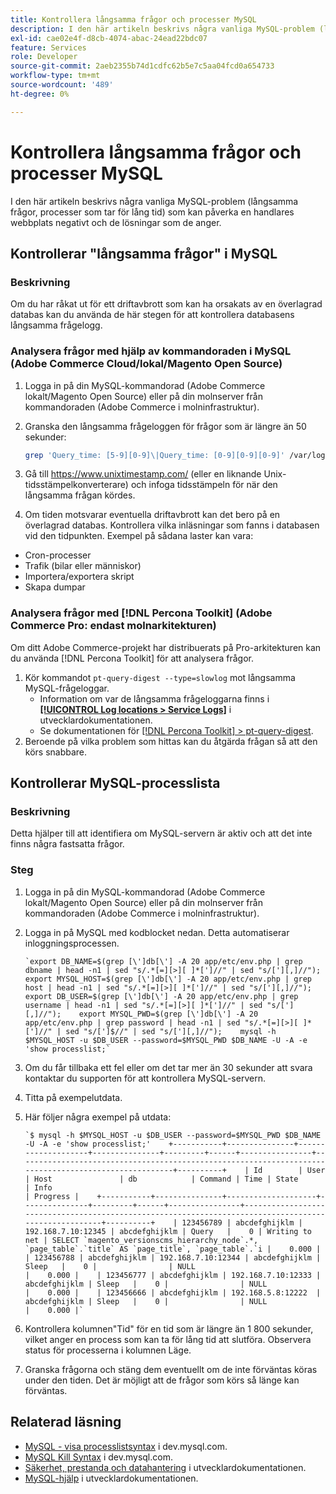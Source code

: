 ```yaml
---
title: Kontrollera långsamma frågor och processer MySQL
description: I den här artikeln beskrivs några vanliga MySQL-problem (långsamma frågor, processer som tar för lång tid) som kan påverka en handlares webbplats negativt och de lösningar som de anger.
exl-id: cae02e4f-d8cb-4074-abac-24ead22bdc07
feature: Services
role: Developer
source-git-commit: 2aeb2355b74d1cdfc62b5e7c5aa04fcd0a654733
workflow-type: tm+mt
source-wordcount: '489'
ht-degree: 0%

---
```


# Kontrollera långsamma frågor och processer MySQL

I den här artikeln beskrivs några vanliga MySQL-problem (långsamma frågor, processer som tar för lång tid) som kan påverka en handlares webbplats negativt och de lösningar som de anger.

## Kontrollerar &quot;långsamma frågor&quot; i MySQL

### Beskrivning

Om du har råkat ut för ett driftavbrott som kan ha orsakats av en överlagrad databas kan du använda de här stegen för att kontrollera databasens långsamma frågelogg.

### Analysera frågor med hjälp av kommandoraden i MySQL (Adobe Commerce Cloud/lokal/Magento Open Source)

1. Logga in på din MySQL-kommandorad (Adobe Commerce lokalt/Magento Open Source) eller på din molnserver från kommandoraden (Adobe Commerce i molninfrastruktur).
1. Granska den långsamma frågeloggen för frågor som är längre än 50 sekunder:

   ```bash
   grep 'Query_time: [5-9][0-9]\|Query_time: [0-9][0-9][0-9]' /var/log/mysql/mysql-slow.log -A 3
   ```

1. Gå till <https://www.unixtimestamp.com/> (eller en liknande Unix-tidsstämpelkonverterare) och infoga tidsstämpeln för när den långsamma frågan kördes.
1. Om tiden motsvarar eventuella driftavbrott kan det bero på en överlagrad databas. Kontrollera vilka inläsningar som fanns i databasen vid den tidpunkten. Exempel på sådana laster kan vara:

* Cron-processer
* Trafik (bilar eller människor)
* Importera/exportera skript
* Skapa dumpar


### Analysera frågor med [!DNL Percona Toolkit] (Adobe Commerce Pro: endast molnarkitekturen)

Om ditt Adobe Commerce-projekt har distribuerats på Pro-arkitekturen kan du använda [!DNL Percona Toolkit] för att analysera frågor.

1. Kör kommandot `pt-query-digest --type=slowlog` mot långsamma MySQL-frågeloggar.
   * Information om var de långsamma frågeloggarna finns i **[[!UICONTROL Log locations > Service Logs]](https://experienceleague.adobe.com/docs/commerce-cloud-service/user-guide/develop/test/log-locations.html?lang=sv-SE)** i utvecklardokumentationen.
   * Se dokumentationen för [[!DNL Percona Toolkit] > pt-query-digest](https://www.percona.com/doc/percona-toolkit/LATEST/pt-query-digest.html#pt-query-digest).
1. Beroende på vilka problem som hittas kan du åtgärda frågan så att den körs snabbare.

## Kontrollerar MySQL-processlista

### Beskrivning

Detta hjälper till att identifiera om MySQL-servern är aktiv och att det inte finns några fastsatta frågor.

### Steg

1. Logga in på din MySQL-kommandorad (Adobe Commerce lokalt/Magento Open Source) eller på din molnserver från kommandoraden (Adobe Commerce i molninfrastruktur).
1. Logga in på MySQL med kodblocket nedan. Detta automatiserar inloggningsprocessen.

   ```MySQL
   `export DB_NAME=$(grep [\']db[\'] -A 20 app/etc/env.php | grep dbname | head -n1 | sed "s/.*[=][>][ ]*[']//" | sed "s/['][,]//");    export MYSQL_HOST=$(grep [\']db[\'] -A 20 app/etc/env.php | grep host | head -n1 | sed "s/.*[=][>][ ]*[']//" | sed "s/['][,]//");    export DB_USER=$(grep [\']db[\'] -A 20 app/etc/env.php | grep username | head -n1 | sed "s/.*[=][>][ ]*[']//" | sed "s/['][,]//");    export MYSQL_PWD=$(grep [\']db[\'] -A 20 app/etc/env.php | grep password | head -n1 | sed "s/.*[=][>][ ]*[']//" | sed "s/[']$//" | sed "s/['][,]//");    mysql -h $MYSQL_HOST -u $DB_USER --password=$MYSQL_PWD $DB_NAME -U -A -e 'show processlist;`
   ```

1. Om du får tillbaka ett fel eller om det tar mer än 30 sekunder att svara kontaktar du supporten för att kontrollera MySQL-servern.
1. Titta på exempelutdata.

1. Här följer några exempel på utdata:

   ```MySQL
   `$ mysql -h $MYSQL_HOST -u $DB_USER --password=$MYSQL_PWD $DB_NAME -U -A -e 'show processlist;'    +-----------+---------------+--------------------+---------------+---------+------+----------------+------------------------------------------------------------------------------------------------------+----------+    | Id        | User          | Host               | db            | Command | Time | State          | Info                                                                                                 | Progress |    +-----------+---------------+--------------------+---------------+---------+------+----------------+------------------------------------------------------------------------------------------------------+----------+    | 123456789 | abcdefghijklm | 192.168.7.10:12345 | abcdefghijklm | Query   |    0 | Writing to net | SELECT `magento_versionscms_hierarchy_node`.*, `page_table`.`title` AS `page_title`, `page_table`.`i |    0.000 |    | 123456788 | abcdefghijklm | 192.168.7.10:12344 | abcdefghijklm | Sleep   |    0 |                | NULL                                                                                                 |    0.000 |    | 123456777 | abcdefghijklm | 192.168.7.10:12333 | abcdefghijklm | Sleep   |    0 |                | NULL                                                                                                 |    0.000 |    | 123456666 | abcdefghijklm | 192.168.5.8:12222  | abcdefghijklm | Sleep   |    0 |                | NULL                                                                                                 |    0.000 |`
   ```

1. Kontrollera kolumnen&quot;Tid&quot; för en tid som är längre än 1 800 sekunder, vilket anger en process som kan ta för lång tid att slutföra. Observera status för processerna i kolumnen Läge.
1. Granska frågorna och stäng dem eventuellt om de inte förväntas köras under den tiden. Det är möjligt att de frågor som körs så länge kan förväntas.


## Relaterad läsning

* [MySQL - visa processlistsyntax](https://dev.mysql.com/doc/refman/8.0/en/show-processlist.html) i dev.mysql.com.
* [MySQL Kill Syntax](https://dev.mysql.com/doc/refman/8.0/en/kill.html) i dev.mysql.com.
* [Säkerhet, prestanda och datahantering](https://developer.adobe.com/commerce/php/best-practices/extensions/security/) i utvecklardokumentationen.
* [MySQL-hjälp](https://experienceleague.adobe.com/sv/docs/commerce-operations/installation-guide/prerequisites/database-server/mysql) i utvecklardokumentationen.
